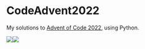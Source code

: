 # CodeAdvent2022

My solutions to [Advent of Code 2022](https://adventofcode.com/2022), using Python.

![](https://img.shields.io/badge/day%20📅-19-blue)![](https://img.shields.io/badge/stars%20⭐-38-yellow)